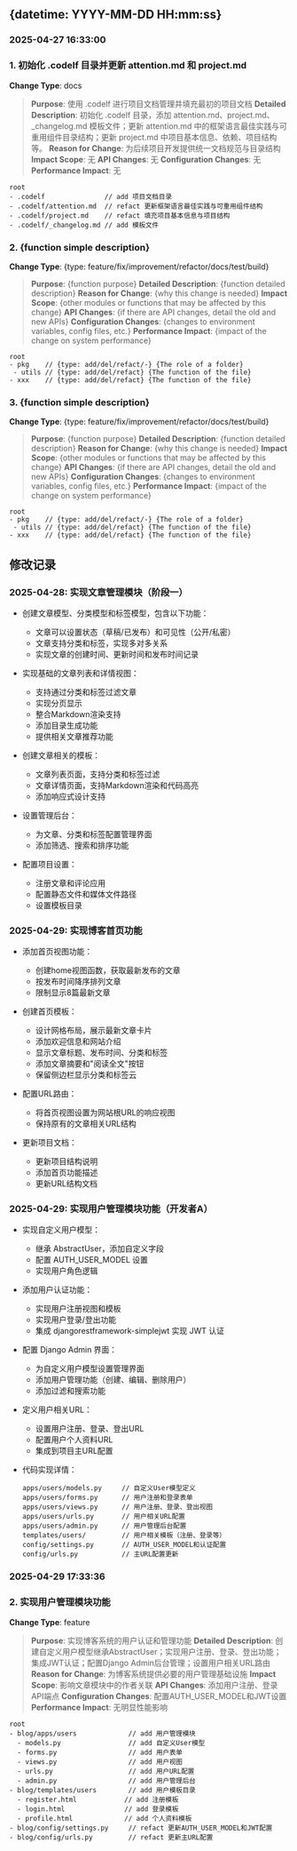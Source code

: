 ## {datetime: YYYY-MM-DD HH:mm:ss}

### 2025-04-27 16:33:00

### 1. 初始化 .codelf 目录并更新 attention.md 和 project.md

**Change Type**: docs

> **Purpose**: 使用 .codelf 进行项目文档管理并填充最初的项目文档
> **Detailed Description**: 初始化 .codelf 目录，添加 attention.md、project.md、_changelog.md 模板文件；更新 attention.md 中的框架语言最佳实践与可重用组件目录结构；更新 project.md 中项目基本信息、依赖、项目结构等。
> **Reason for Change**: 为后续项目开发提供统一文档规范与目录结构
> **Impact Scope**: 无
> **API Changes**: 无
> **Configuration Changes**: 无
> **Performance Impact**: 无

   ```text
   root
   - .codelf               // add 项目文档目录
   - .codelf/attention.md  // refact 更新框架语言最佳实践与可重用组件结构
   - .codelf/project.md    // refact 填充项目基本信息与项目结构
   - .codelf/_changelog.md // add 模板文件
   ```

### 2. {function simple description}

**Change Type**: {type: feature/fix/improvement/refactor/docs/test/build}

> **Purpose**: {function purpose}
> **Detailed Description**: {function detailed description}
> **Reason for Change**: {why this change is needed}
> **Impact Scope**: {other modules or functions that may be affected by this change}
> **API Changes**: {if there are API changes, detail the old and new APIs}
> **Configuration Changes**: {changes to environment variables, config files, etc.}
> **Performance Impact**: {impact of the change on system performance}

   ```text
   root
   - pkg    // {type: add/del/refact/-} {The role of a folder}
    - utils // {type: add/del/refact} {The function of the file}
   - xxx    // {type: add/del/refact} {The function of the file}
   ```

### 3. {function simple description}

**Change Type**: {type: feature/fix/improvement/refactor/docs/test/build}

> **Purpose**: {function purpose}
> **Detailed Description**: {function detailed description}
> **Reason for Change**: {why this change is needed}
> **Impact Scope**: {other modules or functions that may be affected by this change}
> **API Changes**: {if there are API changes, detail the old and new APIs}
> **Configuration Changes**: {changes to environment variables, config files, etc.}
> **Performance Impact**: {impact of the change on system performance}

   ```text
   root
   - pkg    // {type: add/del/refact/-} {The role of a folder}
    - utils // {type: add/del/refact} {The function of the file}
   - xxx    // {type: add/del/refact} {The function of the file}
   ```

## 修改记录

### 2025-04-28: 实现文章管理模块（阶段一）

- 创建文章模型、分类模型和标签模型，包含以下功能：
  - 文章可以设置状态（草稿/已发布）和可见性（公开/私密）
  - 文章支持分类和标签，实现多对多关系
  - 实现文章的创建时间、更新时间和发布时间记录
  
- 实现基础的文章列表和详情视图：
  - 支持通过分类和标签过滤文章
  - 实现分页显示
  - 整合Markdown渲染支持
  - 添加目录生成功能
  - 提供相关文章推荐功能
  
- 创建文章相关的模板：
  - 文章列表页面，支持分类和标签过滤
  - 文章详情页面，支持Markdown渲染和代码高亮
  - 添加响应式设计支持

- 设置管理后台：
  - 为文章、分类和标签配置管理界面
  - 添加筛选、搜索和排序功能
  
- 配置项目设置：
  - 注册文章和评论应用
  - 配置静态文件和媒体文件路径
  - 设置模板目录

### 2025-04-29: 实现博客首页功能

- 添加首页视图功能：
  - 创建home视图函数，获取最新发布的文章
  - 按发布时间降序排列文章
  - 限制显示8篇最新文章
  
- 创建首页模板：
  - 设计网格布局，展示最新文章卡片
  - 添加欢迎信息和网站介绍
  - 显示文章标题、发布时间、分类和标签
  - 添加文章摘要和"阅读全文"按钮
  - 保留侧边栏显示分类和标签云
  
- 配置URL路由：
  - 将首页视图设置为网站根URL的响应视图
  - 保持原有的文章相关URL结构
  
- 更新项目文档：
  - 更新项目结构说明
  - 添加首页功能描述
  - 更新URL结构文档

### 2025-04-29: 实现用户管理模块功能（开发者A）

- 实现自定义用户模型：
  - 继承 AbstractUser，添加自定义字段
  - 配置 AUTH_USER_MODEL 设置
  - 实现用户角色逻辑

- 添加用户认证功能：
  - 实现用户注册视图和模板
  - 实现用户登录/登出功能
  - 集成 djangorestframework-simplejwt 实现 JWT 认证

- 配置 Django Admin 界面：
  - 为自定义用户模型设置管理界面
  - 添加用户管理功能（创建、编辑、删除用户）
  - 添加过滤和搜索功能

- 定义用户相关URL：
  - 设置用户注册、登录、登出URL
  - 配置用户个人资料URL
  - 集成到项目主URL配置
  
- 代码实现详情：

  ```text
  apps/users/models.py     // 自定义User模型定义
  apps/users/forms.py      // 用户注册和登录表单
  apps/users/views.py      // 用户注册、登录、登出视图
  apps/users/urls.py       // 用户相关URL配置
  apps/users/admin.py      // 用户管理后台配置
  templates/users/         // 用户相关模板（注册、登录等）
  config/settings.py       // AUTH_USER_MODEL和认证配置
  config/urls.py           // 主URL配置更新
  ```

### 2025-04-29 17:33:36

### 2. 实现用户管理模块功能

**Change Type**: feature

> **Purpose**: 实现博客系统的用户认证和管理功能
> **Detailed Description**: 创建自定义用户模型继承AbstractUser；实现用户注册、登录、登出功能；集成JWT认证；配置Django Admin后台管理；设置用户相关URL路由
> **Reason for Change**: 为博客系统提供必要的用户管理基础设施
> **Impact Scope**: 影响文章模块中的作者关联
> **API Changes**: 添加用户注册、登录API端点
> **Configuration Changes**: 配置AUTH_USER_MODEL和JWT设置
> **Performance Impact**: 无明显性能影响

   ```text
   root
   - blog/apps/users             // add 用户管理模块
     - models.py                 // add 自定义User模型
     - forms.py                  // add 用户表单
     - views.py                  // add 用户视图
     - urls.py                   // add 用户URL配置
     - admin.py                  // add 用户管理后台
   - blog/templates/users        // add 用户模板目录
     - register.html            // add 注册模板
     - login.html               // add 登录模板
     - profile.html             // add 个人资料模板
   - blog/config/settings.py     // refact 更新AUTH_USER_MODEL和JWT配置
   - blog/config/urls.py         // refact 更新主URL配置
   ```
